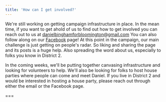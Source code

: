 ```yaml
---
title: 'How can I get involved?'
---
```

We're still working on getting campaign infrastructure in place.  In the mean time, if you want to get ahold of us to find out how to get involved you can reach out to us at [danielbinghamforbloomington@gmail.com](mailto:danielbinghamforbloomington@gmail.com) You can also follow along on our [Facebook](https://www.facebook.com/danielbinghamforbloomington/?ref=br_rs) page!  At this point in the campaign, our main challenge is just getting on people's radar. So liking and sharing the page and its posts is a huge help.  Also spreading the word about us, especially to folks you know in District 2.

In the coming weeks, we'll be putting together canvasing infrastructure and looking for volunteers to help.  We'll also be looking for folks to host house parties where people can come and meet Daniel.  If you live in District 2 and would be interested in hosting a house party, please reach out through either the email or the Facebook page.

===
